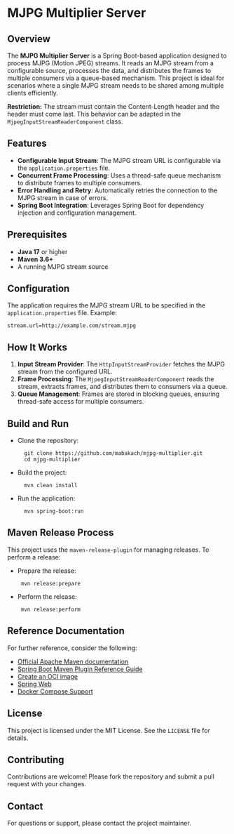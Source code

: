 # MJPG Multiplier Server

## Overview
The **MJPG Multiplier Server** is a Spring Boot-based application designed to process MJPG (Motion JPEG) streams. It reads an MJPG stream from a configurable source, processes the data, and distributes the frames to multiple consumers via a queue-based mechanism. This project is ideal for scenarios where a single MJPG stream needs to be shared among multiple clients efficiently.

**Restriction:** The stream must contain the Content-Length header and the header must come last. This behavior can be adapted in the `MjpegInputStreamReaderComponent` class.

## Features
- **Configurable Input Stream**: The MJPG stream URL is configurable via the `application.properties` file.
- **Concurrent Frame Processing**: Uses a thread-safe queue mechanism to distribute frames to multiple consumers.
- **Error Handling and Retry**: Automatically retries the connection to the MJPG stream in case of errors.
- **Spring Boot Integration**: Leverages Spring Boot for dependency injection and configuration management.

## Prerequisites
- **Java 17** or higher
- **Maven 3.6+**
- A running MJPG stream source

## Configuration
The application requires the MJPG stream URL to be specified in the `application.properties` file. Example:

`stream.url=http://example.com/stream.mjpg`

## How It Works
1. **Input Stream Provider**: The `HttpInputStreamProvider` fetches the MJPG stream from the configured URL.
2. **Frame Processing**: The `MjpegInputStreamReaderComponent` reads the stream, extracts frames, and distributes them to consumers via a queue.
3. **Queue Management**: Frames are stored in blocking queues, ensuring thread-safe access for multiple consumers.


## Build and Run
* Clone the repository:

        git clone https://github.com/mabakach/mjpg-multiplier.git
        cd mjpg-multiplier
* Build the project:

        mvn clean install

* Run the application:

        mvn spring-boot:run

## Maven Release Process
This project uses the `maven-release-plugin` for managing releases. To perform a release:
* Prepare the release:
     
       mvn release:prepare

* Perform the release:

       mvn release:perform

    
## Reference Documentation
For further reference, consider the following:
- [Official Apache Maven documentation](https://maven.apache.org/guides/index.html)
- [Spring Boot Maven Plugin Reference Guide](https://docs.spring.io/spring-boot/3.4.4/maven-plugin)
- [Create an OCI image](https://docs.spring.io/spring-boot/3.4.4/maven-plugin/build-image.html)
- [Spring Web](https://docs.spring.io/spring-boot/3.4.4/reference/web/servlet.html)
- [Docker Compose Support](https://docs.spring.io/spring-boot/3.4.4/reference/features/dev-services.html#features.dev-services.docker-compose)

## License
This project is licensed under the MIT License. See the `LICENSE` file for details.

## Contributing
Contributions are welcome! Please fork the repository and submit a pull request with your changes.

## Contact
For questions or support, please contact the project maintainer.